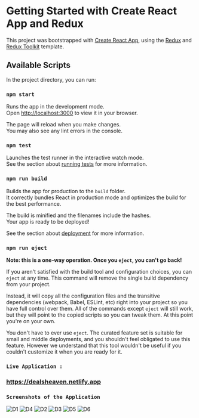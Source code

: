 # Getting Started with Create React App and Redux

This project was bootstrapped with [Create React App](https://github.com/facebook/create-react-app), using the [Redux](https://redux.js.org/) and [Redux Toolkit](https://redux-toolkit.js.org/) template.

## Available Scripts

In the project directory, you can run:

### `npm start`

Runs the app in the development mode.\
Open [http://localhost:3000](http://localhost:3000) to view it in your browser.

The page will reload when you make changes.\
You may also see any lint errors in the console.

### `npm test`

Launches the test runner in the interactive watch mode.\
See the section about [running tests](https://facebook.github.io/create-react-app/docs/running-tests) for more information.

### `npm run build`

Builds the app for production to the `build` folder.\
It correctly bundles React in production mode and optimizes the build for the best performance.

The build is minified and the filenames include the hashes.\
Your app is ready to be deployed!

See the section about [deployment](https://facebook.github.io/create-react-app/docs/deployment) for more information.

### `npm run eject`

**Note: this is a one-way operation. Once you `eject`, you can't go back!**

If you aren't satisfied with the build tool and configuration choices, you can `eject` at any time. This command will remove the single build dependency from your project.

Instead, it will copy all the configuration files and the transitive dependencies (webpack, Babel, ESLint, etc) right into your project so you have full control over them. All of the commands except `eject` will still work, but they will point to the copied scripts so you can tweak them. At this point you're on your own.

You don't have to ever use `eject`. The curated feature set is suitable for small and middle deployments, and you shouldn't feel obligated to use this feature. However we understand that this tool wouldn't be useful if you couldn't customize it when you are ready for it.


### `Live Application : `
### https://dealsheaven.netlify.app

### `Screenshots of the Application`

![D1](https://github.com/Pavan5527/Web-Merchandising/assets/85097031/22434c45-7b85-4755-adf7-692c45364a0f)
![D4](https://github.com/Pavan5527/Web-Merchandising/assets/85097031/33a01360-313a-4d34-92bc-9712fcf56e81)
![D2](https://github.com/Pavan5527/Web-Merchandising/assets/85097031/5b0afd25-4958-4075-9aa4-70a07a756de6)
![D3](https://github.com/Pavan5527/Web-Merchandising/assets/85097031/8565ae42-f2e3-4259-b97f-122b08601225)
![D5](https://github.com/Pavan5527/Web-Merchandising/assets/85097031/1b71aa5e-83e8-41cb-b286-72e85a6a73f5)
![D6](https://github.com/Pavan5527/Web-Merchandising/assets/85097031/b6a79d52-d7ff-4935-84c5-05f899ac2863)
